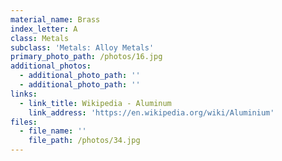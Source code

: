 ```yaml
---
material_name: Brass
index_letter: A
class: Metals
subclass: 'Metals: Alloy Metals'
primary_photo_path: /photos/16.jpg
additional_photos:
  - additional_photo_path: ''
  - additional_photo_path: ''
links:
  - link_title: Wikipedia - Aluminum
    link_address: 'https://en.wikipedia.org/wiki/Aluminium'
files:
  - file_name: ''
    file_path: /photos/34.jpg
---
```


